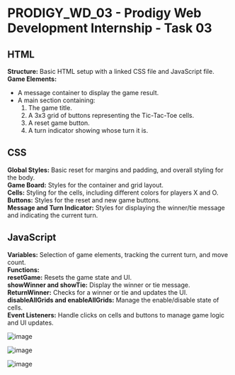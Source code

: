 # PRODIGY_WD_03 - Prodigy Web Development Internship - Task 03

<h2>HTML</h2>

**Structure:** Basic HTML setup with a linked CSS file and JavaScript file.
**Game Elements:**
- A message container to display the game result.
- A main section containing:
  1) The game title.
  2) A 3x3 grid of buttons representing the Tic-Tac-Toe cells.
  3) A reset game button.
  4) A turn indicator showing whose turn it is.


<h2>CSS</h2>

**Global Styles:** Basic reset for margins and padding, and overall styling for the body. <br>
**Game Board:** Styles for the container and grid layout. <br>
**Cells:** Styling for the cells, including different colors for players X and O. <br>
**Buttons:** Styles for the reset and new game buttons. <br>
**Message and Turn Indicator:** Styles for displaying the winner/tie message and indicating the current turn. <br>

<h2>JavaScript</h2>

**Variables:** Selection of game elements, tracking the current turn, and move count. <br>
**Functions:** <br>
**resetGame:** Resets the game state and UI. <br>
**showWinner and showTie:** Display the winner or tie message. <br>
**ReturnWinner:** Checks for a winner or tie and updates the UI. <br>
**disableAllGrids and enableAllGrids:** Manage the enable/disable state of cells. <br>
**Event Listeners:** Handle clicks on cells and buttons to manage game logic and UI updates.


![image](https://github.com/itsme-Muthu/PRODIGY_WD_03/assets/116727546/fbbfca58-e5a1-4e8b-8c5a-4b68cded7967)

![image](https://github.com/itsme-Muthu/PRODIGY_WD_03/assets/116727546/768c66ce-aa64-4584-85cd-d1fe4dfd4643)

![image](https://github.com/itsme-Muthu/PRODIGY_WD_03/assets/116727546/afd3e5a4-a8eb-4a2e-9471-62b790519019)






